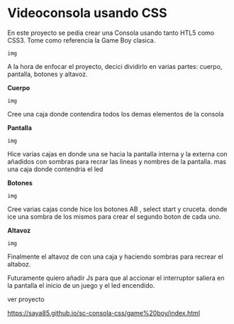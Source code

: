 # Videoconsola usando CSS


En este proyecto se pedia crear una Consola usando tanto HTL5 como CSS3. 
Tome como referencia la Game Boy clasica.

    img

A la hora de enfocar el proyecto, decici dividirlo en varias partes: cuerpo, pantalla, botones y altavoz.

**Cuerpo**
    
    img

Cree una caja donde contendira todos los demas elementos de la consola

   

**Pantalla**
    
    img

 Hice varias cajas en donde una se hacia la pantalla interna y la externa con añadidos con sombras para recrar las lineas y nombres de la pantalla.
 mas una caja donde contendria el led 

    

**Botones**
    
    img

Cree varias cajas conde hice los botones AB , select start y cruceta.
donde ice una sombra de los mismos para crear el segundo boton de cada uno.
   
**Altavoz**
    
    img
 
 Finalmente el altavoz de con una caja y haciendo sombras para recrear el altaboz.

     
Futuramente quiero añadir Js para que al accionar el interruptor saliera en la pantalla el inicio de un juego y el led encendido.

ver proyecto

https://saya85.github.io/sc-consola-css/game%20boy/index.html
